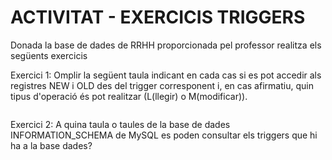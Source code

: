 # ACTIVITAT - EXERCICIS TRIGGERS

Donada la base de dades de RRHH proporcionada pel professor realitza els
següents exercicis 

Exercici 1: Omplir la següent taula indicant en cada cas si es pot accedir als
registres NEW i OLD des del trigger corresponent i, en cas afirmatiu, quin tipus
d'operació és pot realitzar (L(llegir) o M(modificar)).

```mysql
```

Exercici 2: A quina taula o taules de la base de dades INFORMATION_SCHEMA de
MySQL es poden consultar els triggers que hi ha a la base dades?
